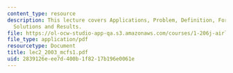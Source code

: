 ```yaml
---
content_type: resource
description: This lecture covers Applications, Problem, Definition, Formulations,
  Solutions and Results.
file: https://ol-ocw-studio-app-qa.s3.amazonaws.com/courses/1-206j-airline-schedule-planning-spring-2003/2839126eee7d400b1f8217b196e0061e_lec2_2003_mcfs1.pdf
file_type: application/pdf
resourcetype: Document
title: lec2_2003_mcfs1.pdf
uid: 2839126e-ee7d-400b-1f82-17b196e0061e
---
```

